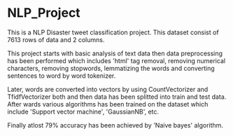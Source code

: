 # NLP_Project

This is a NLP Disaster tweet classification project.
This dataset consist of 7613 rows of data and 2 columns.

This project starts with basic analysis of text data then data preprocessing has been performed which includes 'html' tag removal, removing numerical characters, removing stopwords, lemmatizing the words and converting sentences to word by word tokenizer.

Later, words are converted into vectors by using CountVectorizer and TfidfVectorizer both and then data has been splitted into train and test data.
After wards various algorithms has been trained on the dataset which include 'Support vector machine', 'GaussianNB', etc.

Finally atlost 79% accuracy has been achieved by 'Naive bayes' algorithm.
